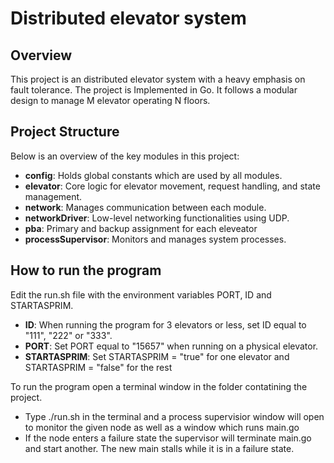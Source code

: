 # Distributed elevator system

## Overview
This project is an distributed elevator system with a heavy emphasis on fault tolerance. The project is Implemented in Go. It follows a modular design to manage M elevator operating N floors.

## Project Structure
Below is an overview of the key modules in this project:

- **config**: Holds global constants which are used by all modules.
- **elevator**: Core logic for elevator movement, request handling, and state management.
- **network**: Manages communication between each module.
- **networkDriver**: Low-level networking functionalities using UDP.
- **pba**: Primary and backup assignment for each eleveator 
- **processSupervisor**: Monitors and manages system processes.

## How to run the program
Edit the run.sh file with the environment variables PORT, ID and STARTASPRIM. 
- **ID**:  When running the program for 3 elevators or less, set ID equal to "111", "222" or "333". 
- **PORT**:  Set PORT equal to "15657" when running on a physical elevator.
- **STARTASPRIM**:  Set STARTASPRIM = "true" for one elevator and STARTASPRIM = "false" for the rest

To run the program open a terminal window in the folder contatining the project. 
- Type ./run.sh in the terminal and a process supervisior window will open to monitor the given node as well as a window which runs main.go 
- If the node enters a failure state the supervisor will terminate main.go and start another. The new main stalls while it is in a failure state. 
